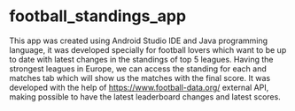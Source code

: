 # football_standings_app

This app was created using Android Studio IDE and Java programming language, it was developed specially for football lovers which want to be up to date with latest changes in the standings of top 5 leagues. Having the strongest leagues in Europe, we can access the standing for each and matches tab which will show us the matches with the final score. It was developed with the help of https://www.football-data.org/ external API, making possible to have the latest leaderboard changes and latest scores.